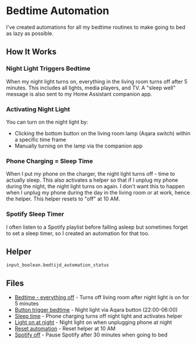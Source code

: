 # Bedtime Automation

I've created automations for all my bedtime routines to make going to bed as lazy as possible.

## How It Works

### Night Light Triggers Bedtime

When my night light turns on, everything in the living room turns off after 5 minutes. This includes all lights, media players, and TV. A "sleep well" message is also sent to my Home Assistant companion app.

### Activating Night Light

You can turn on the night light by:

- Clicking the bottom button on the living room lamp (Aqara switch) within a specific time frame
- Manually turning on the lamp via the companion app

### Phone Charging = Sleep Time

When I put my phone on the charger, the night light turns off - time to actually sleep. This also activates a helper so that if I unplug my phone during the night, the night light turns on again. I don't want this to happen when I unplug my phone during the day in the living room or at work, hence the helper. This helper resets to "off" at 10 AM.

### Spotify Sleep Timer

I often listen to a Spotify playlist before falling asleep but sometimes forget to set a sleep timer, so I created an automation for that too.

## Helper

```
input_boolean.bedtijd_automation_status
```

## Files

- [Bedtime - everything off](bedtime.yaml) - Turns off living room after night light is on for 5 minutes
- [Button trigger bedtime](button-trigger-bedtime.yaml) - Night light via Aqara button (22:00-06:00)
- [Sleep time](sleeptime.yaml) - Phone charging turns off night light and activates helper
- [Light on at night](light-on-at-night.yaml) - Night light on when unplugging phone at night
- [Reset automation](reset-automation.yaml) - Reset helper at 10 AM
- [Spotify off](spotify-off.yaml) - Pause Spotify after 30 minutes when going to bed